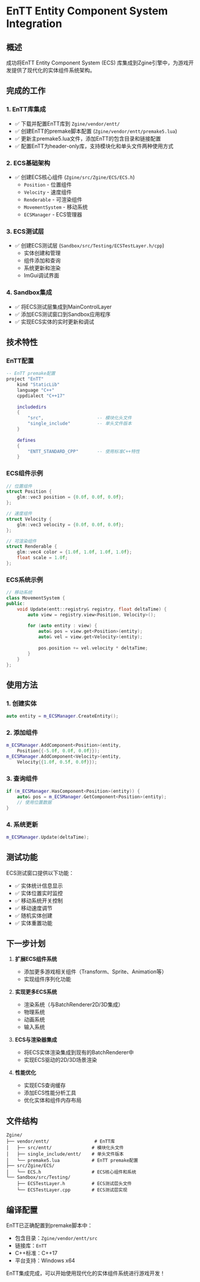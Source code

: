 # EnTT Entity Component System Integration

## 概述
成功将EnTT Entity Component System (ECS) 库集成到Zgine引擎中，为游戏开发提供了现代化的实体组件系统架构。

## 完成的工作

### 1. EnTT库集成
- ✅ 下载并配置EnTT库到 `Zgine/vendor/entt/`
- ✅ 创建EnTT的premake脚本配置 (`Zgine/vendor/entt/premake5.lua`)
- ✅ 更新主premake5.lua文件，添加EnTT的包含目录和链接配置
- ✅ 配置EnTT为header-only库，支持模块化和单头文件两种使用方式

### 2. ECS基础架构
- ✅ 创建ECS核心组件 (`Zgine/src/Zgine/ECS/ECS.h`)
  - `Position` - 位置组件
  - `Velocity` - 速度组件  
  - `Renderable` - 可渲染组件
  - `MovementSystem` - 移动系统
  - `ECSManager` - ECS管理器

### 3. ECS测试层
- ✅ 创建ECS测试层 (`Sandbox/src/Testing/ECSTestLayer.h/cpp`)
  - 实体创建和管理
  - 组件添加和查询
  - 系统更新和渲染
  - ImGui调试界面

### 4. Sandbox集成
- ✅ 将ECS测试层集成到MainControlLayer
- ✅ 添加ECS测试窗口到Sandbox应用程序
- ✅ 实现ECS实体的实时更新和调试

## 技术特性

### EnTT配置
```lua
-- EnTT premake配置
project "EnTT"
    kind "StaticLib"
    language "C++"
    cppdialect "C++17"
    
    includedirs
    {
        "src",                    -- 模块化头文件
        "single_include"          -- 单头文件版本
    }
    
    defines
    {
        "ENTT_STANDARD_CPP"       -- 使用标准C++特性
    }
```

### ECS组件示例
```cpp
// 位置组件
struct Position {
    glm::vec3 position = {0.0f, 0.0f, 0.0f};
};

// 速度组件
struct Velocity {
    glm::vec3 velocity = {0.0f, 0.0f, 0.0f};
};

// 可渲染组件
struct Renderable {
    glm::vec4 color = {1.0f, 1.0f, 1.0f, 1.0f};
    float scale = 1.0f;
};
```

### ECS系统示例
```cpp
// 移动系统
class MovementSystem {
public:
    void Update(entt::registry& registry, float deltaTime) {
        auto view = registry.view<Position, Velocity>();
        
        for (auto entity : view) {
            auto& pos = view.get<Position>(entity);
            auto& vel = view.get<Velocity>(entity);
            
            pos.position += vel.velocity * deltaTime;
        }
    }
};
```

## 使用方法

### 1. 创建实体
```cpp
auto entity = m_ECSManager.CreateEntity();
```

### 2. 添加组件
```cpp
m_ECSManager.AddComponent<Position>(entity, 
    Position{{-5.0f, 0.0f, 0.0f}});
m_ECSManager.AddComponent<Velocity>(entity, 
    Velocity{{1.0f, 0.5f, 0.0f}});
```

### 3. 查询组件
```cpp
if (m_ECSManager.HasComponent<Position>(entity)) {
    auto& pos = m_ECSManager.GetComponent<Position>(entity);
    // 使用位置数据
}
```

### 4. 系统更新
```cpp
m_ECSManager.Update(deltaTime);
```

## 测试功能

ECS测试窗口提供以下功能：
- ✅ 实体统计信息显示
- ✅ 实体位置实时监控
- ✅ 移动系统开关控制
- ✅ 移动速度调节
- ✅ 随机实体创建
- ✅ 实体重置功能

## 下一步计划

1. **扩展ECS组件系统**
   - 添加更多游戏相关组件（Transform、Sprite、Animation等）
   - 实现组件序列化功能

2. **实现更多ECS系统**
   - 渲染系统（与BatchRenderer2D/3D集成）
   - 物理系统
   - 动画系统
   - 输入系统

3. **ECS与渲染器集成**
   - 将ECS实体渲染集成到现有的BatchRenderer中
   - 实现ECS驱动的2D/3D场景渲染

4. **性能优化**
   - 实现ECS查询缓存
   - 添加ECS性能分析工具
   - 优化实体和组件内存布局

## 文件结构

```
Zgine/
├── vendor/entt/                 # EnTT库
│   ├── src/entt/               # 模块化头文件
│   ├── single_include/entt/    # 单头文件版本
│   └── premake5.lua            # EnTT premake配置
├── src/Zgine/ECS/
│   └── ECS.h                   # ECS核心组件和系统
└── Sandbox/src/Testing/
    ├── ECSTestLayer.h          # ECS测试层头文件
    └── ECSTestLayer.cpp        # ECS测试层实现
```

## 编译配置

EnTT已正确配置到premake脚本中：
- 包含目录：`Zgine/vendor/entt/src`
- 链接库：`EnTT`
- C++标准：C++17
- 平台支持：Windows x64

EnTT集成完成，可以开始使用现代化的实体组件系统进行游戏开发！
